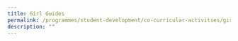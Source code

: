 ```yaml
---
title: Girl Guides
permalink: /programmes/student-development/co-curricular-activities/girl-guides/
description: ""
---
```

